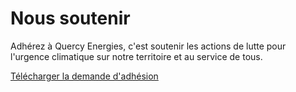 # Nous soutenir

Adhérez à Quercy Energies, c'est soutenir les actions de lutte pour l'urgence climatique sur notre territoire et au service de tous.

[Télécharger la demande d'adhésion](/bull-adhesion-2024.pdf)
